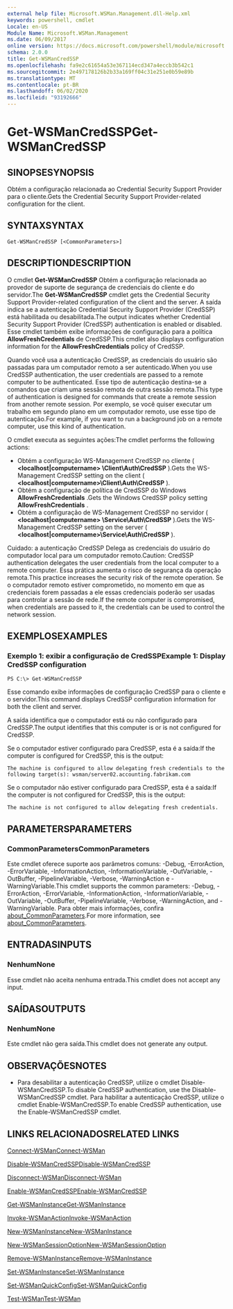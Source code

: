 ```yaml
---
external help file: Microsoft.WSMan.Management.dll-Help.xml
keywords: powershell, cmdlet
Locale: en-US
Module Name: Microsoft.WSMan.Management
ms.date: 06/09/2017
online version: https://docs.microsoft.com/powershell/module/microsoft.wsman.management/get-wsmancredssp?view=powershell-7&WT.mc_id=ps-gethelp
schema: 2.0.0
title: Get-WSManCredSSP
ms.openlocfilehash: fa9e2c61654a53e367114ecd347a4eccb3b542c1
ms.sourcegitcommit: 2e497178126b2b33a169ff04c31e251e0b59e89b
ms.translationtype: MT
ms.contentlocale: pt-BR
ms.lasthandoff: 06/02/2020
ms.locfileid: "93192666"
---
```

# <span data-ttu-id="23c8a-103">Get-WSManCredSSP</span><span class="sxs-lookup"><span data-stu-id="23c8a-103">Get-WSManCredSSP</span></span>

## <span data-ttu-id="23c8a-104">SINOPSE</span><span class="sxs-lookup"><span data-stu-id="23c8a-104">SYNOPSIS</span></span>
<span data-ttu-id="23c8a-105">Obtém a configuração relacionada ao Credential Security Support Provider para o cliente.</span><span class="sxs-lookup"><span data-stu-id="23c8a-105">Gets the Credential Security Support Provider-related configuration for the client.</span></span>

## <span data-ttu-id="23c8a-106">SYNTAX</span><span class="sxs-lookup"><span data-stu-id="23c8a-106">SYNTAX</span></span>

```
Get-WSManCredSSP [<CommonParameters>]
```

## <span data-ttu-id="23c8a-107">DESCRIPTION</span><span class="sxs-lookup"><span data-stu-id="23c8a-107">DESCRIPTION</span></span>
<span data-ttu-id="23c8a-108">O cmdlet **Get-WSManCredSSP** Obtém a configuração relacionada ao provedor de suporte de segurança de credenciais do cliente e do servidor.</span><span class="sxs-lookup"><span data-stu-id="23c8a-108">The **Get-WSManCredSSP** cmdlet gets the Credential Security Support Provider-related configuration of the client and the server.</span></span>
<span data-ttu-id="23c8a-109">A saída indica se a autenticação Credential Security Support Provider (CredSSP) está habilitada ou desabilitada.</span><span class="sxs-lookup"><span data-stu-id="23c8a-109">The output indicates whether Credential Security Support Provider (CredSSP) authentication is enabled or disabled.</span></span>
<span data-ttu-id="23c8a-110">Esse cmdlet também exibe informações de configuração para a política **AllowFreshCredentials** de CredSSP.</span><span class="sxs-lookup"><span data-stu-id="23c8a-110">This cmdlet also displays configuration information for the **AllowFreshCredentials** policy of CredSSP.</span></span>

<span data-ttu-id="23c8a-111">Quando você usa a autenticação CredSSP, as credenciais do usuário são passadas para um computador remoto a ser autenticado.</span><span class="sxs-lookup"><span data-stu-id="23c8a-111">When you use CredSSP authentication, the user credentials are passed to a remote computer to be authenticated.</span></span>
<span data-ttu-id="23c8a-112">Esse tipo de autenticação destina-se a comandos que criam uma sessão remota de outra sessão remota.</span><span class="sxs-lookup"><span data-stu-id="23c8a-112">This type of authentication is designed for commands that create a remote session from another remote session.</span></span>
<span data-ttu-id="23c8a-113">Por exemplo, se você quiser executar um trabalho em segundo plano em um computador remoto, use esse tipo de autenticação.</span><span class="sxs-lookup"><span data-stu-id="23c8a-113">For example, if you want to run a background job on a remote computer, use this kind of authentication.</span></span>

<span data-ttu-id="23c8a-114">O cmdlet executa as seguintes ações:</span><span class="sxs-lookup"><span data-stu-id="23c8a-114">The cmdlet performs the following actions:</span></span>

- <span data-ttu-id="23c8a-115">Obtém a configuração WS-Management CredSSP no cliente ( **\<localhost|computername\> \Client\Auth\CredSSP** ).</span><span class="sxs-lookup"><span data-stu-id="23c8a-115">Gets the WS-Management CredSSP setting on the client ( **\<localhost|computername\>\Client\Auth\CredSSP** ).</span></span>
- <span data-ttu-id="23c8a-116">Obtém a configuração de política de CredSSP do Windows **AllowFreshCredentials** .</span><span class="sxs-lookup"><span data-stu-id="23c8a-116">Gets the Windows CredSSP policy setting **AllowFreshCredentials** .</span></span>
- <span data-ttu-id="23c8a-117">Obtém a configuração de WS-Management CredSSP no servidor ( **\<localhost|computername\> \Service\Auth\CredSSP** ).</span><span class="sxs-lookup"><span data-stu-id="23c8a-117">Gets the WS-Management CredSSP setting on the server ( **\<localhost|computername\>\Service\Auth\CredSSP** ).</span></span>

<span data-ttu-id="23c8a-118">Cuidado: a autenticação CredSSP Delega as credenciais do usuário do computador local para um computador remoto.</span><span class="sxs-lookup"><span data-stu-id="23c8a-118">Caution: CredSSP authentication delegates the user credentials from the local computer to a remote computer.</span></span>
<span data-ttu-id="23c8a-119">Essa prática aumenta o risco de segurança da operação remota.</span><span class="sxs-lookup"><span data-stu-id="23c8a-119">This practice increases the security risk of the remote operation.</span></span>
<span data-ttu-id="23c8a-120">Se o computador remoto estiver comprometido, no momento em que as credenciais forem passadas a ele essas credenciais poderão ser usadas para controlar a sessão de rede.</span><span class="sxs-lookup"><span data-stu-id="23c8a-120">If the remote computer is compromised, when credentials are passed to it, the credentials can be used to control the network session.</span></span>

## <span data-ttu-id="23c8a-121">EXEMPLOS</span><span class="sxs-lookup"><span data-stu-id="23c8a-121">EXAMPLES</span></span>

### <span data-ttu-id="23c8a-122">Exemplo 1: exibir a configuração de CredSSP</span><span class="sxs-lookup"><span data-stu-id="23c8a-122">Example 1: Display CredSSP configuration</span></span>

```
PS C:\> Get-WSManCredSSP
```

<span data-ttu-id="23c8a-123">Esse comando exibe informações de configuração CredSSP para o cliente e o servidor.</span><span class="sxs-lookup"><span data-stu-id="23c8a-123">This command displays CredSSP configuration information for both the client and server.</span></span>

<span data-ttu-id="23c8a-124">A saída identifica que o computador está ou não configurado para CredSSP.</span><span class="sxs-lookup"><span data-stu-id="23c8a-124">The output identifies that this computer is or is not configured for CredSSP.</span></span>

<span data-ttu-id="23c8a-125">Se o computador estiver configurado para CredSSP, esta é a saída:</span><span class="sxs-lookup"><span data-stu-id="23c8a-125">If the computer is configured for CredSSP, this is the output:</span></span>

`The machine is configured to allow delegating fresh credentials to the following target(s): wsman/server02.accounting.fabrikam.com`

<span data-ttu-id="23c8a-126">Se o computador não estiver configurado para CredSSP, esta é a saída:</span><span class="sxs-lookup"><span data-stu-id="23c8a-126">If the computer is not configured for CredSSP, this is the output:</span></span>

`The machine is not configured to allow delegating fresh credentials.`

## <span data-ttu-id="23c8a-127">PARAMETERS</span><span class="sxs-lookup"><span data-stu-id="23c8a-127">PARAMETERS</span></span>

### <span data-ttu-id="23c8a-128">CommonParameters</span><span class="sxs-lookup"><span data-stu-id="23c8a-128">CommonParameters</span></span>
<span data-ttu-id="23c8a-129">Este cmdlet oferece suporte aos parâmetros comuns: -Debug, -ErrorAction, -ErrorVariable, -InformationAction, -InformationVariable, -OutVariable, -OutBuffer, -PipelineVariable, -Verbose, -WarningAction e -WarningVariable.</span><span class="sxs-lookup"><span data-stu-id="23c8a-129">This cmdlet supports the common parameters: -Debug, -ErrorAction, -ErrorVariable, -InformationAction, -InformationVariable, -OutVariable, -OutBuffer, -PipelineVariable, -Verbose, -WarningAction, and -WarningVariable.</span></span> <span data-ttu-id="23c8a-130">Para obter mais informações, confira [about_CommonParameters](https://go.microsoft.com/fwlink/?LinkID=113216).</span><span class="sxs-lookup"><span data-stu-id="23c8a-130">For more information, see [about_CommonParameters](https://go.microsoft.com/fwlink/?LinkID=113216).</span></span>

## <span data-ttu-id="23c8a-131">ENTRADAS</span><span class="sxs-lookup"><span data-stu-id="23c8a-131">INPUTS</span></span>

### <span data-ttu-id="23c8a-132">Nenhum</span><span class="sxs-lookup"><span data-stu-id="23c8a-132">None</span></span>
<span data-ttu-id="23c8a-133">Esse cmdlet não aceita nenhuma entrada.</span><span class="sxs-lookup"><span data-stu-id="23c8a-133">This cmdlet does not accept any input.</span></span>

## <span data-ttu-id="23c8a-134">SAÍDAS</span><span class="sxs-lookup"><span data-stu-id="23c8a-134">OUTPUTS</span></span>

### <span data-ttu-id="23c8a-135">Nenhum</span><span class="sxs-lookup"><span data-stu-id="23c8a-135">None</span></span>
<span data-ttu-id="23c8a-136">Este cmdlet não gera saída.</span><span class="sxs-lookup"><span data-stu-id="23c8a-136">This cmdlet does not generate any output.</span></span>

## <span data-ttu-id="23c8a-137">OBSERVAÇÕES</span><span class="sxs-lookup"><span data-stu-id="23c8a-137">NOTES</span></span>

* <span data-ttu-id="23c8a-138">Para desabilitar a autenticação CredSSP, utilize o cmdlet Disable-WSManCredSSP.</span><span class="sxs-lookup"><span data-stu-id="23c8a-138">To disable CredSSP authentication, use the Disable-WSManCredSSP cmdlet.</span></span> <span data-ttu-id="23c8a-139">Para habilitar a autenticação CredSSP, utilize o cmdlet Enable-WSManCredSSP.</span><span class="sxs-lookup"><span data-stu-id="23c8a-139">To enable CredSSP authentication, use the Enable-WSManCredSSP cmdlet.</span></span>

## <span data-ttu-id="23c8a-140">LINKS RELACIONADOS</span><span class="sxs-lookup"><span data-stu-id="23c8a-140">RELATED LINKS</span></span>

[<span data-ttu-id="23c8a-141">Connect-WSMan</span><span class="sxs-lookup"><span data-stu-id="23c8a-141">Connect-WSMan</span></span>](Connect-WSMan.md)

[<span data-ttu-id="23c8a-142">Disable-WSManCredSSP</span><span class="sxs-lookup"><span data-stu-id="23c8a-142">Disable-WSManCredSSP</span></span>](Disable-WSManCredSSP.md)

[<span data-ttu-id="23c8a-143">Disconnect-WSMan</span><span class="sxs-lookup"><span data-stu-id="23c8a-143">Disconnect-WSMan</span></span>](Disconnect-WSMan.md)

[<span data-ttu-id="23c8a-144">Enable-WSManCredSSP</span><span class="sxs-lookup"><span data-stu-id="23c8a-144">Enable-WSManCredSSP</span></span>](Enable-WSManCredSSP.md)

[<span data-ttu-id="23c8a-145">Get-WSManInstance</span><span class="sxs-lookup"><span data-stu-id="23c8a-145">Get-WSManInstance</span></span>](Get-WSManInstance.md)

[<span data-ttu-id="23c8a-146">Invoke-WSManAction</span><span class="sxs-lookup"><span data-stu-id="23c8a-146">Invoke-WSManAction</span></span>](Invoke-WSManAction.md)

[<span data-ttu-id="23c8a-147">New-WSManInstance</span><span class="sxs-lookup"><span data-stu-id="23c8a-147">New-WSManInstance</span></span>](New-WSManInstance.md)

[<span data-ttu-id="23c8a-148">New-WSManSessionOption</span><span class="sxs-lookup"><span data-stu-id="23c8a-148">New-WSManSessionOption</span></span>](New-WSManSessionOption.md)

[<span data-ttu-id="23c8a-149">Remove-WSManInstance</span><span class="sxs-lookup"><span data-stu-id="23c8a-149">Remove-WSManInstance</span></span>](Remove-WSManInstance.md)

[<span data-ttu-id="23c8a-150">Set-WSManInstance</span><span class="sxs-lookup"><span data-stu-id="23c8a-150">Set-WSManInstance</span></span>](Set-WSManInstance.md)

[<span data-ttu-id="23c8a-151">Set-WSManQuickConfig</span><span class="sxs-lookup"><span data-stu-id="23c8a-151">Set-WSManQuickConfig</span></span>](Set-WSManQuickConfig.md)

[<span data-ttu-id="23c8a-152">Test-WSMan</span><span class="sxs-lookup"><span data-stu-id="23c8a-152">Test-WSMan</span></span>](Test-WSMan.md)
